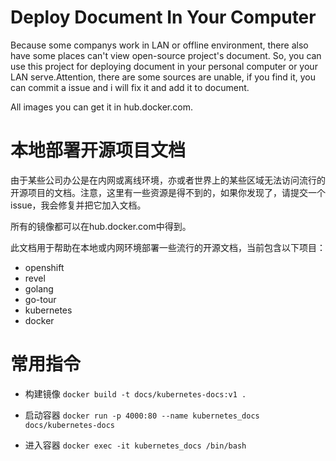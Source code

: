 # Deploy Document In Your Computer
Because some companys work in LAN or offline environment, there also have some places can't view open-source project's document.
So, you can use this project for deploying document in your personal computer or your LAN serve.Attention, there are some sources are unable, if you find it, you can commit a issue and i will fix it and add it to document.

All images you can get it in hub.docker.com.

# 本地部署开源项目文档
由于某些公司办公是在内网或离线环境，亦或者世界上的某些区域无法访问流行的开源项目的文档。注意，这里有一些资源是得不到的，如果你发现了，请提交一个issue，我会修复并把它加入文档。

所有的镜像都可以在hub.docker.com中得到。

此文档用于帮助在本地或内网环境部署一些流行的开源文档，当前包含以下项目：
- openshift
- revel
- golang
- go-tour
- kubernetes
- docker


# 常用指令

- 构建镜像
`docker build -t docs/kubernetes-docs:v1 . `

- 启动容器
`docker run -p 4000:80 --name kubernetes_docs docs/kubernetes-docs`

- 进入容器
`docker exec -it kubernetes_docs /bin/bash`

